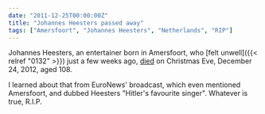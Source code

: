 ```yaml
---
date: "2011-12-25T00:00:00Z"
title: "Johannes Heesters passed away"
tags: ["Amersfoort", "Johannes Heesters", "Netherlands", "RIP"]
---
```


Johannes Heesters, an entertainer born in Amersfoort, who [felt unwell]({{< relref "0132" >}}) just a few weeks ago, [died](http://www.washingtonpost.com/world/europe/entertainer-heesters-dies-at-age-108-after-long-career-started-in-nazi-germany/2011/12/24/gIQA8ITkFP_story.html) on Christmas Eve, December 24, 2012, aged 108.

<!--more-->

I learned about that from EuroNews' broadcast, which even mentioned Amersfoort, and dubbed Heesters "Hitler's favourite singer". Whatever is true, R.I.P.
